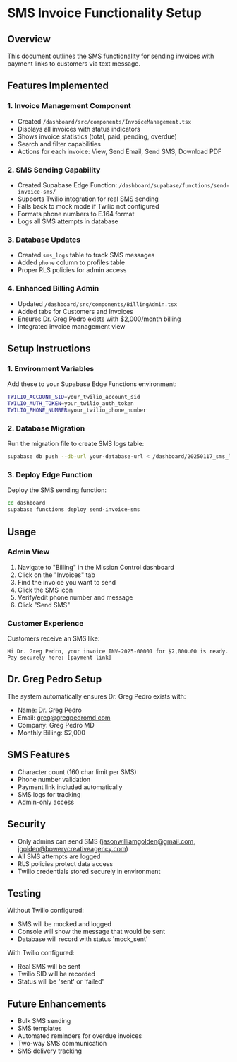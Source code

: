 # SMS Invoice Functionality Setup

## Overview
This document outlines the SMS functionality for sending invoices with payment links to customers via text message.

## Features Implemented

### 1. Invoice Management Component
- Created `/dashboard/src/components/InvoiceManagement.tsx`
- Displays all invoices with status indicators
- Shows invoice statistics (total, paid, pending, overdue)
- Search and filter capabilities
- Actions for each invoice: View, Send Email, Send SMS, Download PDF

### 2. SMS Sending Capability
- Created Supabase Edge Function: `/dashboard/supabase/functions/send-invoice-sms/`
- Supports Twilio integration for real SMS sending
- Falls back to mock mode if Twilio not configured
- Formats phone numbers to E.164 format
- Logs all SMS attempts in database

### 3. Database Updates
- Created `sms_logs` table to track SMS messages
- Added `phone` column to profiles table
- Proper RLS policies for admin access

### 4. Enhanced Billing Admin
- Updated `/dashboard/src/components/BillingAdmin.tsx`
- Added tabs for Customers and Invoices
- Ensures Dr. Greg Pedro exists with $2,000/month billing
- Integrated invoice management view

## Setup Instructions

### 1. Environment Variables
Add these to your Supabase Edge Functions environment:

```bash
TWILIO_ACCOUNT_SID=your_twilio_account_sid
TWILIO_AUTH_TOKEN=your_twilio_auth_token
TWILIO_PHONE_NUMBER=your_twilio_phone_number
```

### 2. Database Migration
Run the migration file to create SMS logs table:

```bash
supabase db push --db-url your-database-url < /dashboard/20250117_sms_logs.sql
```

### 3. Deploy Edge Function
Deploy the SMS sending function:

```bash
cd dashboard
supabase functions deploy send-invoice-sms
```

## Usage

### Admin View
1. Navigate to "Billing" in the Mission Control dashboard
2. Click on the "Invoices" tab
3. Find the invoice you want to send
4. Click the SMS icon
5. Verify/edit phone number and message
6. Click "Send SMS"

### Customer Experience
Customers receive an SMS like:
```
Hi Dr. Greg Pedro, your invoice INV-2025-00001 for $2,000.00 is ready. Pay securely here: [payment link]
```

## Dr. Greg Pedro Setup
The system automatically ensures Dr. Greg Pedro exists with:
- Name: Dr. Greg Pedro
- Email: greg@gregpedromd.com
- Company: Greg Pedro MD
- Monthly Billing: $2,000

## SMS Features
- Character count (160 char limit per SMS)
- Phone number validation
- Payment link included automatically
- SMS logs for tracking
- Admin-only access

## Security
- Only admins can send SMS (jasonwilliamgolden@gmail.com, jgolden@bowerycreativeagency.com)
- All SMS attempts are logged
- RLS policies protect data access
- Twilio credentials stored securely in environment

## Testing
Without Twilio configured:
- SMS will be mocked and logged
- Console will show the message that would be sent
- Database will record with status 'mock_sent'

With Twilio configured:
- Real SMS will be sent
- Twilio SID will be recorded
- Status will be 'sent' or 'failed'

## Future Enhancements
- Bulk SMS sending
- SMS templates
- Automated reminders for overdue invoices
- Two-way SMS communication
- SMS delivery tracking